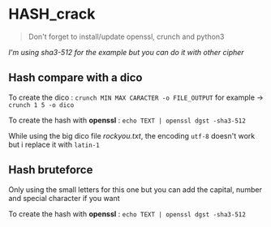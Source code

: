 # HASH_crack

> Don't forget to install/update openssl, crunch and python3

*I'm using sha3-512 for the example but you can do it with other cipher*

## Hash compare with a dico

To create the dico : `crunch MIN MAX CARACTER -o FILE_OUTPUT`
for example -> `crunch 1 5 -o dico`

To create the hash with **openssl** : `echo TEXT | openssl dgst -sha3-512`

While using the big dico file *rockyou.txt*, the encoding `utf-8` doesn't work but i replace it with `latin-1`

## Hash bruteforce

Only using the small letters for this one but you can add the capital, number and special character if you want

To create the hash with **openssl** : `echo TEXT | openssl dgst -sha3-512`
